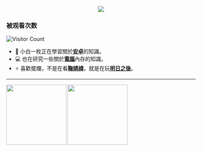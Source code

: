 <p align="center"><img src="https://i.imgur.com/A6bWGFl.gif"/></p>

### 被观看次数

![Visitor Count](https://profile-counter.glitch.me/sujiuer5201314/count.svg)

- 📱 小白一枚正在學習關於[**安卓**](https://www.android.com/)的知識。
- 💻 也在研究一些關於[**電腦**](https://www.microsoft.com/)內存的知識。
- ⭐️ 喜歡擺爛，不是在看[**鞠婧禕**](https://overseas.weibo.com/3669102477)，就是在玩[**明日之後**](https://mrzh.163.com/)。
  
---

<div>
  <a href="https://github.com/sujiuer5201314">
    <img align="left" height="160" src="https://github-readme-stats.vercel.app/api/top-langs/?username=sujiuer5201314&show_icons=true&theme=transparent&layout=compact&locale=zh-tw" />
  </a>
  <a href="https://github.com/sujiuer5201314">
    <img align="left" height="160" src="https://github-readme-stats.vercel.app/api?username=sujiuer5201314&show_icons=true&theme=transparent&locale=zh-tw&count_private=true" />
  </a>
</div>
